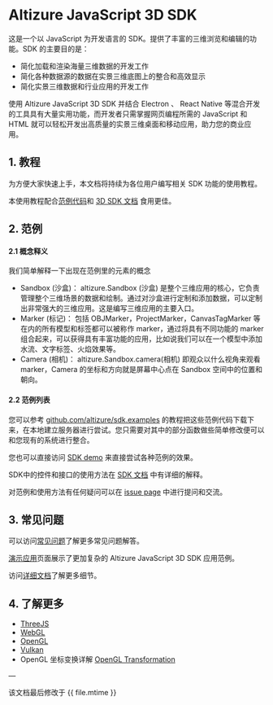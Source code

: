 # Altizure JavaScript 3D SDK

这是一个以 JavaScript 为开发语言的 SDK。提供了丰富的三维浏览和编辑的功能。SDK 的主要目的是：

* 简化加载和渲染海量三维数据的开发工作
* 简化各种数据源的数据在实景三维底图上的整合和高效显示
* 简化实景三维数据和行业应用的开发工作

使用 Altizure JavaScript 3D SDK 并结合 Electron 、 React Native 等混合开发的工具具有大量实用功能，而开发者只需掌握网页编程所需的 JavaScript 和 HTML 就可以轻松开发出高质量的实景三维桌面和移动应用，助力您的商业应用。

## 1. 教程

为方便大家快速上手，本文档将持续为各位用户编写相关 SDK 功能的使用教程。

本使用教程配合[范例代码](https://github.com/altizure/sdk.examples/)和 [3D SDK 文档](https://docs.altizure.com/zh-hans/docs/user_docs/web/) 食用更佳。 

## 2. 范例

#### 2.1 概念释义

我们简单解释一下出现在范例里的元素的概念

* Sandbox \(沙盒\)： altizure.Sandbox \(沙盒\) 是整个三维应用的核心，它负责管理整个三维场景的数据和绘制。通过对沙盒进行定制和添加数据，可以定制出非常强大的三维应用。这是编写三维应用的主要入口。
* Marker \(标记\)： 包括 OBJMarker，ProjectMarker，CanvasTagMarker 等在内的所有模型和标签都可以被称作 marker，通过将具有不同功能的 marker 组合起来，可以获得具有丰富功能的应用，比如说我们可以在一个模型中添加水流、文字标签、火焰效果等。
* Camera \(相机\)： altizure.Sandbox.camera\(相机\) 即观众以什么视角来观看 marker，Camera 的坐标和方向就是屏幕中心点在 Sandbox 空间中的位置和朝向。

#### 2.2 范例列表

您可以参考 [github.com/altizure/sdk.examples](https://github.com/altizure/sdk.examples/) 的教程把这些范例代码下载下来，在本地建立服务器进行尝试。您只需要对其中的部分函数做些简单修改便可以和您现有的系统进行整合。

您也可以直接访问 [SDK demo](https://altizure.github.io/sdk.examples/examples.sdk.html) 来直接尝试各种范例的效果。

SDK中的控件和接口的使用方法在 [SDK 文档](ref://docs/user_docs/web/) 中有详细的解释。

对范例和使用方法有任何疑问可以在 [issue page](https://github.com/altizure/sdk.examples/issues) 中进行提问和交流。

<!--
#### 2.2 范例列表

* 2.2.1 Altizure 地球基本加载范例
    * [默认地球加载](https://altizure.github.io/sdk.examples/1-1-altizure-earth)
    * [设置地球加载开场动画](https://altizure.github.io/sdk.examples/1-2-open-animation)
    * [设置地球加载图层](https://altizure.github.io/sdk.examples/1-3-render-items)
    * [设置月球为底图](https://altizure.github.io/sdk.examples/1-4-lunar)
    * [改变背景](https://altizure.github.io/sdk.examples/1-5-background)
* 2.2.2 插入 Marker 范例
    * [插入 Altizure 项目](https://altizure.github.io/sdk.examples/2-1-add-project)
        * [设置水面](https://altizure.github.io/sdk.examples/2-1-add-project-water)
    * [插入自定义标签](https://altizure.github.io/sdk.examples/2-2-add-tag)
    * [插入多边形和体块](https://altizure.github.io/sdk.examples/2-3-add-polygon)
    * [插入折线](https://altizure.github.io/sdk.examples/2-4-add-polyline)
    * [插入 obj 模型](https://altizure.github.io/sdk.examples/2-5-add-obj-model)
    * [插入文字标签](https://altizure.github.io/sdk.examples/2-6-add-textTag)
    * [插入带标签折线](https://altizure.github.io/sdk.examples/2-7-add-label-line)
    * [插入圆柱形折线](https://altizure.github.io/sdk.examples/2-8-polycylinder)
    * [插入 canvas 标签](https://altizure.github.io/sdk.examples/2-9-add-canvasTag)
* 2.2.3 交互事件
    * [鼠标事件](https://altizure.github.io/sdk.examples/3-1-mouse-events)
    * [解绑事件](https://altizure.github.io/sdk.examples/3-2-event-off)
* 2.2.4 获取坐标
    * [获取地球表面坐标](https://altizure.github.io/sdk.examples/4-1-earth-pickpoint)
    * [获取模型表面坐标](https://altizure.github.io/sdk.examples/4-2-project-pickpoint)
    * [窗口坐标获取地球坐标](https://altizure.github.io/sdk.examples/4-3-window-to-lnglatalt)
    * [地球经纬度转换窗口坐标](https://altizure.github.io/sdk.examples/4-4-window-from-lnglatalt)
    * [读取高程](https://altizure.github.io/sdk.examples/4-5-lnglat-to-alt)
* 2.2.5 相机操作
    * [相机姿态设置](https://altizure.github.io/sdk.examples/5-1-camera-pose)
    * [相机飞行设置](https://altizure.github.io/sdk.examples/5-2-camera-fly)
    * [设置相机移动限制](https://altizure.github.io/sdk.examples/5-3-camera-range)
    * [控制相机移动](https://altizure.github.io/sdk.examples/5-4-camera-control)
    * [设置相机矩阵](https://altizure.github.io/sdk.examples/5-5-camera-mat)
* 2.2.6 其他
    * [裁剪项目](https://altizure.github.io/sdk.examples/6-1-crop-project)
    * [体积测量](https://altizure.github.io/sdk.examples/6-2-measurement-volume) -->

## 3. 常见问题

可以访问[常见问题](jssdk-faq.md)了解更多常见问题解答。

[演示应用](jssdk-demo.md)页面展示了更加复杂的 Altizure JavaScript 3D SDK 应用范例。

访问[详细文档](ref://docs/user_docs/web/)了解更多细节。

## 4. 了解更多

* [ThreeJS](https://threejs.org/)
* [WebGL](https://www.khronos.org/webgl/)
* [OpenGL](https://www.opengl.org/)
* [Vulkan](https://www.khronos.org/registry/vulkan/)
*  OpenGL 坐标变换详解 [OpenGL Transformation](http://www.songho.ca/opengl/gl_transform.html)

—

该文档最后修改于 {{ file.mtime }}
